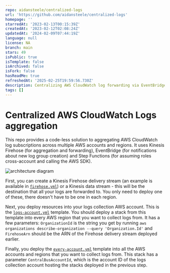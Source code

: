 ```yaml
---
repo: aidansteele/centralized-logs
url: 'https://github.com/aidansteele/centralized-logs'
homepage: ''
starredAt: '2023-02-13T00:15:39Z'
createdAt: '2023-02-12T02:08:24Z'
updatedAt: '2024-02-09T07:44:19Z'
language: null
license: NA
branch: main
stars: 49
isPublic: true
isTemplate: false
isArchived: false
isFork: false
hasReadMe: true
refreshedAt: '2025-02-25T19:59:56.730Z'
description: Centralizing AWS CloudWatch log forwarding via EventBridge and Step Functions
tags: []
---
```


# Centralized AWS CloudWatch Logs aggregation

This repo provides a code-less solution to aggregating AWS CloudWatch log 
subscriptions across multiple AWS accounts and regions. It uses Kinesis Firehose
(for aggregation and forwarding), EventBridge (for notifications about new log 
group creation) and Step Functions (for assuming roles cross-account and calling
the AWS SDK).

![architecture diagram](/diagram.png)

First, you can create a Kinesis Firehose delivery stream (an example is 
available in [`firehose.yml`](/firehose.yml)) or a Kinesis data stream - this 
will be the destination that all your logs are forwarded to. You only need to 
deploy one of these, there doesn't have to be one in each region.

Next, you deploy resources into your logs collection AWS account. This is the
[`logs-account.yml`](/logs-account.yml) template. You should deploy a stack from
this template into every AWS region that you want to collect logs from. It has
a few parameters: `OrganizationId` is the string you get by running `aws organizations describe-organization --query 'Organization.Id'`
and `FirehoseArn` should be the ARN of the Firehose delivery stream deployed 
earlier.

Finally, you deploy the [`every-account.yml`](/every-account.yml) template into
all the AWS accounts and regions that you want to collect logs from. This stack
has a parameter `CentralBusAccountId`, which is the account ID of the logs
collection account hosting the stacks deployed in the previous step.

